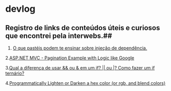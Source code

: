 # devlog

## Registro de links de conteúdos úteis e curiosos que encontrei pela interwebs.##

1. [O que pastéis podem te ensinar sobre injeção de dependência.](http://balivo.com.br/post/o-que-pasteis-podem-te-ensinar-sobre-injecao-de-dependencia)

2.[ASP.NET MVC - Pagination Example with Logic like Google](http://www.swift.homolog.adttemp.com.br/ondecomprar-vans.aspx)

3.[Qual a diferença de usar && ou & em um if? || ou |? Como fazer um if ternário?](http://gabsferreira.com/operador-curto-circuito-e-if-ternario/)

4.[Programmatically Lighten or Darken a hex color (or rgb, and blend colors)](http://stackoverflow.com/questions/5560248/programmatically-lighten-or-darken-a-hex-color-or-rgb-and-blend-colors/13542669#13542669)